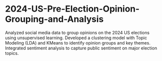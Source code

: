 # 2024-US-Pre-Election-Opinion-Grouping-and-Analysis
Analyzed social media data to group opinions on the 2024 US elections using unsupervised learning. Developed a clustering model with Topic Modeling (LDA) and KMeans to identify opinion groups and key themes. Integrated sentiment analysis to capture public sentiment on major election topics.
